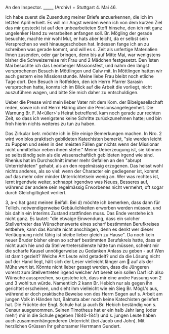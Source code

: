 An den Inspector. _____ (Archiv) +
 Stuttgart 4. Mai 46.

Ich habe zuerst die Zusendung meiner Briefe anzuerkennen, die ich im letzten April erhielt. Es will mir Angst werden wenn ich von dem kurzen Ziel das mir gesteckt ist auf den unbearbeiteten Stoff hinsehe, den ich mit ganz ungelenker Hand zu verarbeiten anfangen soll. Br. Mögling der gerade besuchte, machte mir wohl Mut, er hats aber leicht, da er selbst sein Versprechen so weit hinausgeschoben hat. Indessen fange ich an zu schreiben was gerade kommt, und will es s. Zeit als unfertige Materialien Ihnen zusenden, oder gar bringen, denn bis auf Mitte Mai, war wenigstens bisher die Schweizerreise mit Frau und 2 Mädchen festgesetzt. Den 1sten Mai besuchte ich das Leonberger Missionsfest, und nahm den längst versprochenen Besuch in Möttlingen und Calw mit. In Möttlingen hatten wir auch gestern eine Missionsstunde. Meine liebe Frau bleibt noch etliche Tage dort. Den Besuch in Rotfelden, den ich Herrn Pfarrer Sarasin versprochen hatte, konnte ich im Blick auf die Arbeit die vorliegt, nicht auszuführen wagen, und bitte Sie mich daher zu entschuldigen.

Ueber die Presse wird mein lieber Vater mit dem Kom. der Bibelgesellschaft reden, sowie ich mit Herrn Häring über die Pensionsangelegenheit. 
Die Warnung Br. F. M<üller>'s Heirat betreffend. kam noch gerade zur rechten Zeit, so dass ich wenigstens keine Schritte zurückzunehmen hatte; und bin froh hierin nichts weiteres zu tun zu haben.

Das Zirkular betr. möchte ich in Eile einige Bemerkungen machen. In Nro. 2 wird von blos praktisch gebildeten Katechisten bemerkt, "sie werden leicht zu Puppen und seien in den meisten Fällen gar nichts wenn der Missionar nicht unmittelbar neben ihnen stehe." Meine Ueberzeugung ist, sie können so selbständig sein als die wissenschaftlich gebildeten irgend wie sind. Rhenius hat im Durchschnitt immer mehr Gefallen an den "abrupt Unterrichteten" gehabt, als an den regelmässig erzogenen. Das heisst wohl nichts anderes, als so viel: wenn der Character ein gediegener ist, kommt auf das mehr oder minder Unterrichtetsein wenig an. Wer was rechtes ist, lernt irgendwie weiter, schnappt irgendwo was Neues, Besseres auf, während der andere sein regelmässig Erworbenes nicht vermehrt, oft sogar durch Gleichgiltigkeit verliert.

3, a-c hat ganz meinen Beifall. Bei d) möchte ich bemerken, dass dann für Tellich. notwendigerweise Gebäulichkeiten erworben werden müssen, und bis dahin ein Interims Zustand stattfinden muss. Das Ende verstehe ich nicht ganz. Es lautet: "die etwaige Einwendung, dass ein solcher Stellvertreter das Wünschenswerte eines scharf bestimmten Berufkreises entbehre, kann das Komite nicht anschlagen, denn es denkt wer dieser Verläugnung nicht fähig ist bleibe lieber gleich zu Hause". Da noch kein neuer Bruder bisher einen so scharf bestimmten Berufskreis hatte, dass er nicht auch hie und da Stellvertretersdienste hätte tun müssen, scheint mir die scharfe Kausel unnötigerweise zu Gedanken Anlass zu geben - auf Wen ist damit gezielt? Welche Art Leute wird getadelt? und da die Lösung nicht auf der Hand liegt, hält sich der Leser vielleicht länger am  auf als der Mühe wert ist. Könnte nicht lieber gesagt werden, dass die Jüngeren vorerst zum Stellvertreten irgend welcher Art bereit sein sollen Darf ich also Wünsche aussprechen, so gestehe ich, dass mir eine andre Fassung von 2 und 3 wohl tun würde. Namentlich 2 kann Br. Hebich nur als gegen ihn gerichtet erscheinen, und sieht ihm vielleicht wie ein Sieg Br. Mögl.'s aus, während er doch praktische Beweise von des Herrn Segen auf s. Arbeit am jungen Volk in Händen hat, Balmata aber noch keine Katechisten geliefert hat. Die Früchte der Engl. Schule hat ja auch Br. Hebich beständig von s. Censur ausgenommen. Seinen Timotheus hat er ein halb Jahr lang (oder mehr) mir in die Schule gegeben (1840-1841) und s. jungen Leute haben auch zusammenhängenderen Unterricht (bei Jacob und John).
 Mit herzlichen Grüssen
 Ihr gehorsamer
 Herrmann Gundert.

